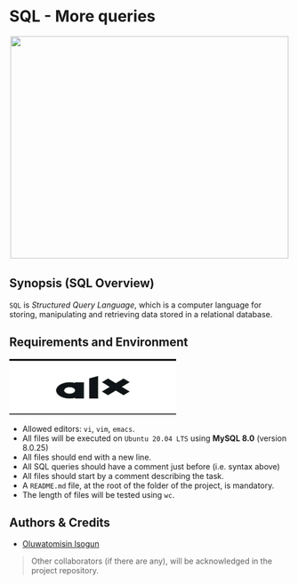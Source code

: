 # SQL - More queries
<p align="center">
<img src="https://s3.amazonaws.com/intranet-projects-files/holbertonschool-higher-level_programming+/274/66988091.jpg" width="500" height="400" />
</p>

## Synopsis (SQL Overview)
`SQL` is *Structured Query Language*, which is a computer language for storing, manipulating and retrieving data stored in a relational database.

## Requirements and Environment
<img src="https://github.com/TosinISOGUN/TosinISOGUN/blob/main/ALX.jpeg?raw=true" width="300" height="100" />

- Allowed editors: `vi`, `vim`, `emacs`.
- All files will be executed on `Ubuntu 20.04 LTS` using **MySQL 8.0** (version 8.0.25)
- All files should end with a new line.
- All SQL queries should have a comment just before (i.e. syntax above)
- All files should start by a comment describing the task.
- A `README.md` file, at the root of the folder of the project, is mandatory.
- The length of files will be tested using `wc`.


## Authors & Credits
- [Oluwatomisin Isogun](https://@github.com/TosinISOGUN)
> Other collaborators (if there are any), will be acknowledged in the project repository.
